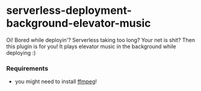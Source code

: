# serverless-deployment-background-elevator-music
Oi! Bored while deployin'? Serverless taking too long? Your net is shit? Then this plugin is for you! It plays elevator music in the background while deploying :)

### Requirements
* you might need to install [ffmpeg](https://www.ffmpeg.org/download.html)!
